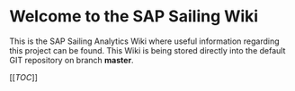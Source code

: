 # Welcome to the SAP Sailing Wiki

This is the SAP Sailing Analytics Wiki where useful information regarding this project can be found. This Wiki is being stored directly into the default GIT repository on branch **master**.

[[_TOC_]]